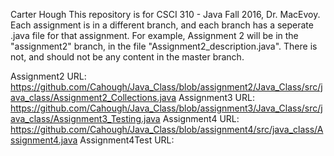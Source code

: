 Carter Hough
This repository is for CSCI 310 - Java Fall 2016, Dr. MacEvoy.
Each assignment is in a different branch, and each branch has a seperate .java file for that assignment.
For example, Assignment 2 will be in the "assignment2" branch, in the file "Assignment2_description.java".
There is not, and should not be any content in the master branch.

Assignment2 URL: https://github.com/Cahough/Java_Class/blob/assignment2/Java_Class/src/java_class/Assignment2_Collections.java
Assignment3 URL: https://github.com/Cahough/Java_Class/blob/assignment3/Java_Class/src/java_class/Assignment3_Testing.java
Assignment4 URL: https://github.com/Cahough/Java_Class/blob/assignment4/src/java_class/Assignment4.java
Assignment4Test URL:
